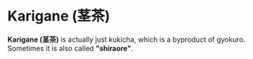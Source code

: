 # Karigane (茎茶)

**Karigane (茎茶)** is actually just kukicha, which is a byproduct of gyokuro. Sometimes it is also called **"shiraore"**.
